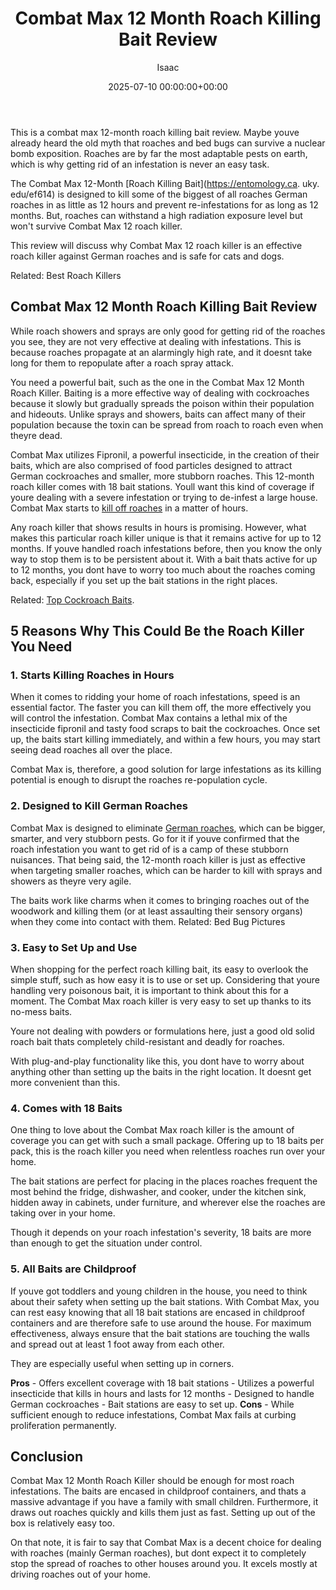 ﻿---
title: Combat Max 12 Month Roach Killing Bait Review
description: This is a combat max 12-month roach killing bait review. Maybe youve already heard the old myth that roaches and bed bugs can survive a nuclear bomb exposition.
slug: /combat-max-12-month-roach-killing-bait-review/
date: 2025-07-10 00:00:00+00:00
lastmod: 2025-07-10 00:00:00+03:00
author: Isaac
categories:
- Cockroaches
- Product Reviews
tags:
- cockroaches
- combat
- max
layout: post
---

This is a combat max 12-month roach killing bait review. Maybe youve already heard the old myth that roaches and bed bugs can survive a nuclear bomb exposition. Roaches are by far the most adaptable pests on earth, which is why getting rid of an infestation is never an easy task.

The Combat Max 12-Month [Roach Killing Bait](https://entomology.ca. uky. edu/ef614) is designed to kill some of the biggest of all roaches German roaches in as little as 12 hours and prevent re-infestations for as long as 12 months. But, roaches can withstand a high radiation exposure level but won't survive Combat Max 12 roach killer.

This review will discuss why Combat Max 12 roach killer is an effective roach killer against German roaches and is safe for cats and dogs.

Related: Best Roach Killers

##  Combat Max 12 Month Roach Killing Bait Review

While roach showers and sprays are only good for getting rid of the roaches you see, they are not very effective at dealing with infestations. This is because roaches propagate at an alarmingly high rate, and it doesnt take long for them to repopulate after a roach spray attack.

You need a powerful bait, such as the one in the Combat Max 12 Month Roach Killer. Baiting is a more effective way of dealing with cockroaches because it slowly but gradually spreads the poison within their population and hideouts. Unlike sprays and showers, baits can affect many of their population because the toxin can be spread from roach to roach even when theyre dead.

Combat Max utilizes Fipronil, a powerful insecticide, in the creation of their baits, which are also comprised of food particles designed to attract German cockroaches and smaller, more stubborn roaches. This 12-month roach killer comes with 18 bait stations. Youll want this kind of coverage if youre dealing with a severe infestation or trying to de-infest a large house. Combat Max starts to [kill off roaches](https://pestpolicy.com/how-to-get-rid-of-cockroaches/) in a matter of hours.

Any roach killer that shows results in hours is promising. However, what makes this particular roach killer unique is that it remains active for up to 12 months. If youve handled roach infestations before, then you know the only way to stop them is to be persistent about it. With a bait thats active for up to 12 months, you dont have to worry too much about the roaches coming back, especially if you set up the bait stations in the right places.

Related: [Top Cockroach Baits](https://pestpolicy.com/best-roach-bait/).

##  5 Reasons Why This Could Be the Roach Killer You Need

###  1. Starts Killing Roaches in Hours

When it comes to ridding your home of roach infestations, speed is an essential factor. The faster you can kill them off, the more effectively you will control the infestation. Combat Max contains a lethal mix of the insecticide fipronil and tasty food scraps to bait the cockroaches. Once set up, the baits start killing immediately, and within a few hours, you may start seeing dead roaches all over the place.

Combat Max is, therefore, a good solution for large infestations as its killing potential is enough to disrupt the roaches re-population cycle.

###  2. Designed to Kill German Roaches

Combat Max is designed to eliminate [German roaches](https://pestpolicy.com/how-to-find-a-roach-nest/), which can be bigger, smarter, and very stubborn pests. Go for it if youve confirmed that the roach infestation you want to get rid of is a camp of these stubborn nuisances. That being said, the 12-month roach killer is just as effective when targeting smaller roaches, which can be harder to kill with sprays and showers as theyre very agile.

The baits work like charms when it comes to bringing roaches out of the woodwork and killing them (or at least assaulting their sensory organs) when they come into contact with them. Related: Bed Bug Pictures

###  3. Easy to Set Up and Use

When shopping for the perfect roach killing bait, its easy to overlook the simple stuff, such as how easy it is to use or set up. Considering that youre handling very poisonous bait, it is important to think about this for a moment. The Combat Max roach killer is very easy to set up thanks to its no-mess baits.

Youre not dealing with powders or formulations here, just a good old solid roach bait thats completely child-resistant and deadly for roaches.

With plug-and-play functionality like this, you dont have to worry about anything other than setting up the baits in the right location. It doesnt get more convenient than this.

###  4. Comes with 18 Baits

One thing to love about the Combat Max roach killer is the amount of coverage you can get with such a small package. Offering up to 18 baits per pack, this is the roach killer you need when relentless roaches run over your home.

The bait stations are perfect for placing in the places roaches frequent the most behind the fridge, dishwasher, and cooker, under the kitchen sink, hidden away in cabinets, under furniture, and wherever else the roaches are taking over in your home.

Though it depends on your roach infestation's severity, 18 baits are more than enough to get the situation under control.

###  5. All Baits are Childproof

If youve got toddlers and young children in the house, you need to think about their safety when setting up the bait stations. With Combat Max, you can rest easy knowing that all 18 bait stations are encased in childproof containers and are therefore safe to use around the house. For maximum effectiveness, always ensure that the bait stations are touching the walls and spread out at least 1 foot away from each other.

They are especially useful when setting up in corners.

**Pros** - Offers excellent coverage with 18 bait stations - Utilizes a powerful insecticide that kills in hours and lasts for 12 months - Designed to handle German cockroaches - Bait stations are easy to set up. **Cons** - While sufficient enough to reduce infestations, Combat Max fails at curbing proliferation permanently.

##  Conclusion

Combat Max 12 Month Roach Killer should be enough for most roach infestations. The baits are encased in childproof containers, and thats a massive advantage if you have a family with small children. Furthermore, it draws out roaches quickly and kills them just as fast. Setting up out of the box is relatively easy too.

On that note, it is fair to say that Combat Max is a decent choice for dealing with roaches (mainly German roaches), but dont expect it to completely stop the spread of roaches to other houses around you. It excels mostly at driving roaches out of your home.

